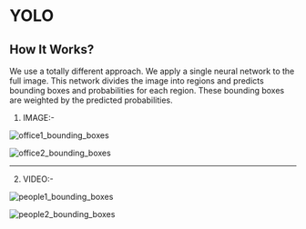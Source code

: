 # YOLO

## How It Works?
We use a totally different approach. We apply a single neural network to the full image. This network divides the image into regions and predicts bounding boxes and probabilities for each region. These bounding boxes are weighted by the predicted probabilities.

1. IMAGE:-

![office1_bounding_boxes](https://github.com/ArpitaSatsangi/YOLO/assets/107709451/ae6977fe-f8a5-4b70-a9f4-8abe8f754e60)

![office2_bounding_boxes](https://github.com/ArpitaSatsangi/YOLO/assets/107709451/e1fd0296-cb87-45eb-bc70-73472b2b47a9)


---------------------------------------------------------------------------------------------------------------------------

2. VIDEO:-

![people1_bounding_boxes](https://github.com/ArpitaSatsangi/YOLO/assets/107709451/ee389f6f-f140-45b4-9d3e-488957dbdfc3)

![people2_bounding_boxes](https://github.com/ArpitaSatsangi/YOLO/assets/107709451/a50a40a6-fd21-43c2-8c04-7e1a8c97b225)
